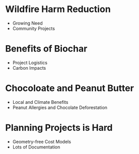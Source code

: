 # Wildfire Harm Reduction
* Growing Need
* Community Projects


# Benefits of Biochar
* Project Logistics
* Carbon Impacts

# Chocoloate and Peanut Butter
* Local and Climate Benefits
* Peanut Allergies and Chocolate Deforestation

# Planning Projects is Hard
* Geometry-free Cost Models
* Lots of Documentation
